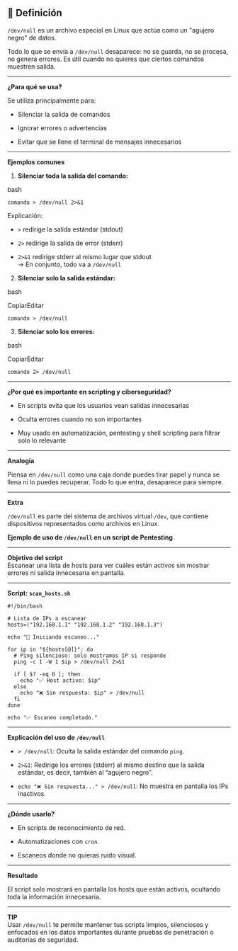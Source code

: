 
## 🧠 Definición

`/dev/null` es un archivo especial en Linux que actúa como un "agujero negro" de datos.

Todo lo que se envía a `/dev/null` desaparece: no se guarda, no se procesa, no genera errores. Es útil cuando no quieres que ciertos comandos muestren salida.

---

**¿Para qué se usa?**

Se utiliza principalmente para:

- Silenciar la salida de comandos
    
- Ignorar errores o advertencias
    
- Evitar que se llene el terminal de mensajes innecesarios
    

---

**Ejemplos comunes**

1. **Silenciar toda la salida del comando:**
    

bash


`comando > /dev/null 2>&1`

Explicación:

- `>` redirige la salida estándar (stdout)
    
- `2>` redirige la salida de error (stderr)
    
- `2>&1` redirige stderr al mismo lugar que stdout  
    → En conjunto, todo va a `/dev/null`
    

2. **Silenciar solo la salida estándar:**
    

bash

CopiarEditar

`comando > /dev/null`

3. **Silenciar solo los errores:**
    

bash

CopiarEditar

`comando 2> /dev/null`

---

**¿Por qué es importante en scripting y ciberseguridad?**

- En scripts evita que los usuarios vean salidas innecesarias
    
- Oculta errores cuando no son importantes
    
- Muy usado en automatización, pentesting y shell scripting para filtrar solo lo relevante
    

---

**Analogía**

Piensa en `/dev/null` como una caja donde puedes tirar papel y nunca se llena ni lo puedes recuperar. Todo lo que entra, desaparece para siempre.

---

**Extra**

`/dev/null` es parte del sistema de archivos virtual `/dev`, que contiene dispositivos representados como archivos en Linux.

**Ejemplo de uso de `/dev/null` en un script de Pentesting**

---

**Objetivo del script**  
Escanear una lista de hosts para ver cuáles están activos sin mostrar errores ni salida innecesaria en pantalla.

---

**Script: `scan_hosts.sh`**

```
#!/bin/bash

# Lista de IPs a escanear
hosts=("192.168.1.1" "192.168.1.2" "192.168.1.3")

echo "🔎 Iniciando escaneo..."

for ip in "${hosts[@]}"; do
  # Ping silencioso: solo mostramos IP si responde
  ping -c 1 -W 1 $ip > /dev/null 2>&1

  if [ $? -eq 0 ]; then
    echo "✅ Host activo: $ip"
  else
    echo "❌ Sin respuesta: $ip" > /dev/null
  fi
done

echo "✅ Escaneo completado."
```

---

**Explicación del uso de `/dev/null`**

- `> /dev/null`: Oculta la salida estándar del comando `ping`.
    
- `2>&1`: Redirige los errores (stderr) al mismo destino que la salida estándar, es decir, también al “agujero negro”.
    
- `echo "❌ Sin respuesta..." > /dev/null`: No muestra en pantalla los IPs inactivos.
    

---

**¿Dónde usarlo?**

- En scripts de reconocimiento de red.
    
- Automatizaciones con `cron`.
    
- Escaneos donde no quieras ruido visual.
    

---

**Resultado**

El script solo mostrará en pantalla los hosts que están activos, ocultando toda la información innecesaria.

---

**TIP**  
Usar `/dev/null` te permite mantener tus scripts limpios, silenciosos y enfocados en los datos importantes durante pruebas de penetración o auditorías de seguridad.
